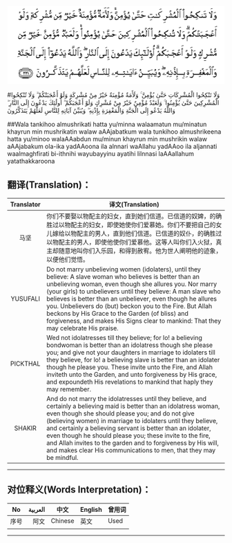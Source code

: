 ![002:221](images/002_221.gif)

#وَلَا تَنْكِحُوا الْمُشْرِكَاتِ حَتَّىٰ يُؤْمِنَّ ۚ وَلَأَمَةٌ مُؤْمِنَةٌ خَيْرٌ مِنْ مُشْرِكَةٍ وَلَوْ أَعْجَبَتْكُمْ ۗ وَلَا تُنْكِحُوا الْمُشْرِكِينَ حَتَّىٰ يُؤْمِنُوا ۚ وَلَعَبْدٌ مُؤْمِنٌ خَيْرٌ مِنْ مُشْرِكٍ وَلَوْ أَعْجَبَكُمْ ۗ أُولَٰئِكَ يَدْعُونَ إِلَى النَّارِ ۖ وَاللَّهُ يَدْعُو إِلَى الْجَنَّةِ وَالْمَغْفِرَةِ بِإِذْنِهِ ۖ وَيُبَيِّنُ آيَاتِهِ لِلنَّاسِ لَعَلَّهُمْ يَتَذَكَّرُونَ 

##Wala tankihoo almushrikati hatta yu/minna walaamatun mu/minatun khayrun min mushrikatin walaw aAAjabatkum wala tunkihoo almushrikeena hatta yu/minoo walaAAabdun mu/minun khayrun min mushrikin walaw aAAjabakum ola-ika yadAAoona ila alnnari waAllahu yadAAoo ila aljannati waalmaghfirati bi-ithnihi wayubayyinu ayatihi lilnnasi laAAallahum yatathakkaroona 

## 翻译(Translation)：

| Translator | 译文(Translation)                                            |
| :--------: | ------------------------------------------------------------ |
|    马坚    | 你们不要娶以物配主的妇女，直到她们信道。已信道的奴婢，的确胜过以物配主的妇女，即使她使你们爱慕她。你们不要把自己的女儿嫁给以物配主的男人，直到他们信道。已信道的奴仆，的确胜过以物配主的男人，即使他使你们爱慕他。这等人叫你们入火狱，真主却随意地叫你们入乐园，和得到赦宥。他为世人阐明他的迹象，以便他们觉悟。 |
|  YUSUFALI  | Do not marry unbelieving women (idolaters), until they believe: A slave woman who believes is better than an unbelieving woman, even though she allures you. Nor marry (your girls) to unbelievers until they believe: A man slave who believes is better than an unbeliever, even though he allures you. Unbelievers do (but) beckon you to the Fire. But Allah beckons by His Grace to the Garden (of bliss) and forgiveness, and makes His Signs clear to mankind: That they may celebrate His praise. |
|  PICKTHAL  | Wed not idolatresses till they believe; for lo! a believing bondwoman is better than an idolatress though she please you; and give not your daughters in marriage to idolaters till they believe, for lo! a believing slave is better than an idolater though he please you. These invite unto the Fire, and Allah inviteth unto the Garden, and unto forgiveness by His grace, and expoundeth His revelations to mankind that haply they may remember. |
|   SHAKIR   | And do not marry the idolatresses until they believe, and certainly a believing maid is better than an idolatress woman, even though she should please you; and do not give (believing women) in marriage to idolaters until they believe, and certainly a believing servant is better than an idolater, even though he should please you; these invite to the fire, and Allah invites to the garden and to forgiveness by His will, and makes clear His communications to men, that they may be mindful. |

---

## 对位释义(Words Interpretation)：

| No   | العربية | 中文    | English | 曾用词 |
| ---- | ------: | ------- | ------- | ------ |
| 序号 |    阿文 | Chinese | 英文    | Used   |
|      |         |         |         |        |

---
